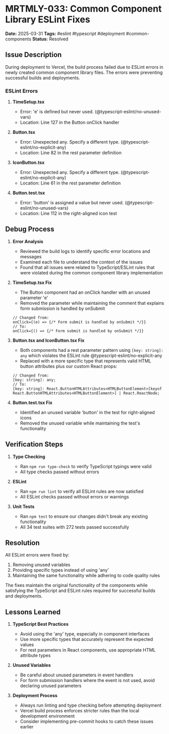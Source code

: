 # MRTMLY-033: Common Component Library ESLint Fixes

**Date:** 2025-03-31
**Tags:** #eslint #typescript #deployment #common-components
**Status:** Resolved

## Issue Description
During deployment to Vercel, the build process failed due to ESLint errors in newly created common component library files. The errors were preventing successful builds and deployments.

### ESLint Errors

1. **TimeSetup.tsx**
   - Error: 'e' is defined but never used. (@typescript-eslint/no-unused-vars)
   - Location: Line 127 in the Button onClick handler

2. **Button.tsx**
   - Error: Unexpected any. Specify a different type. (@typescript-eslint/no-explicit-any)
   - Location: Line 82 in the rest parameter definition

3. **IconButton.tsx**
   - Error: Unexpected any. Specify a different type. (@typescript-eslint/no-explicit-any)
   - Location: Line 61 in the rest parameter definition

4. **Button.test.tsx**
   - Error: 'button' is assigned a value but never used. (@typescript-eslint/no-unused-vars)
   - Location: Line 112 in the right-aligned icon test

## Debug Process

1. **Error Analysis**
   - Reviewed the build logs to identify specific error locations and messages
   - Examined each file to understand the context of the issues
   - Found that all issues were related to TypeScript/ESLint rules that were violated during the common component library implementation

2. **TimeSetup.tsx Fix**
   - The Button component had an onClick handler with an unused parameter 'e'
   - Removed the parameter while maintaining the comment that explains form submission is handled by onSubmit
   ```tsx
   // Changed from:
   onClick={(e) => {/* Form submit is handled by onSubmit */}}
   // To:
   onClick={() => {/* Form submit is handled by onSubmit */}}
   ```

3. **Button.tsx and IconButton.tsx Fix**
   - Both components had a rest parameter pattern using `[key: string]: any` which violates the ESLint rule @typescript-eslint/no-explicit-any
   - Replaced with a more specific type that represents valid HTML button attributes plus our custom React props:
   ```tsx
   // Changed from:
   [key: string]: any;
   // To:
   [key: string]: React.ButtonHTMLAttributes<HTMLButtonElement>[keyof React.ButtonHTMLAttributes<HTMLButtonElement>] | React.ReactNode;
   ```

4. **Button.test.tsx Fix**
   - Identified an unused variable 'button' in the test for right-aligned icons
   - Removed the unused variable while maintaining the test's functionality

## Verification Steps

1. **Type Checking**
   - Ran `npm run type-check` to verify TypeScript typings were valid
   - All type checks passed without errors

2. **ESLint**
   - Ran `npm run lint` to verify all ESLint rules are now satisfied
   - All ESLint checks passed without errors or warnings

3. **Unit Tests**
   - Ran `npm test` to ensure our changes didn't break any existing functionality
   - All 34 test suites with 272 tests passed successfully

## Resolution
All ESLint errors were fixed by:
1. Removing unused variables
2. Providing specific types instead of using 'any'
3. Maintaining the same functionality while adhering to code quality rules

The fixes maintain the original functionality of the components while satisfying the TypeScript and ESLint rules required for successful builds and deployments.

## Lessons Learned

1. **TypeScript Best Practices**
   - Avoid using the 'any' type, especially in component interfaces
   - Use more specific types that accurately represent the expected values
   - For rest parameters in React components, use appropriate HTML attribute types

2. **Unused Variables**
   - Be careful about unused parameters in event handlers
   - For form submission handlers where the event is not used, avoid declaring unused parameters

3. **Deployment Process**
   - Always run linting and type checking before attempting deployment
   - Vercel build process enforces stricter rules than the local development environment
   - Consider implementing pre-commit hooks to catch these issues earlier